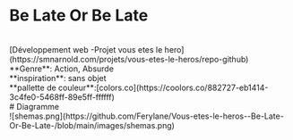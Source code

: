 # Be Late Or Be Late
<br>
[Développement web -Projet vous etes le hero](https://smnarnold.com/projets/vous-etes-le-heros/repo-github)
<br>
**Genre**: Action, Absurde
<br>
**inspiration**: sans objet
<br>
**pallette de couleur**:[colors.co](https://coolors.co/882727-eb1414-3c4fe0-5468ff-89e5ff-ffffff)
<br>
# Diagramme
<br>
![shemas.png](https://github.com/Ferylane/Vous-etes-le-heros--Be-Late-Or-Be-Late-/blob/main/images/shemas.png)

